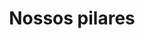 ---
title: Nossos pilares
layout: integridade
draft: false
plans:
- title: Missão
  subtitle: Best For Small Individuals
  image: /images/mission.png
  option: mission
  button:
    label: Leia mais!
    link: "/contact"

- title: Visão e Valores
  subtitle: Best For Professionals
  image: /images/vision.png
  option: vision
  recommended: true
  button:
    label: Leia mais!
    link: "/contact"
- title: ESG
  subtitle: Best For Large Individuals
  image: /images/values.png
  option: esg
  button:
    label: Leia mais!
    link: "/contact"

call_to_action:
  title: Gostou dos nossos pilares?
  content: Entre em contato se tiver alguma dúvida!
  image: '/images/cta.svg'
  button:
    enable: true
    label: "Fale conosco!"
    link: "/contato"
    
---